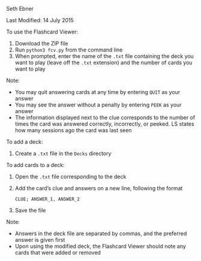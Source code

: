 Seth Ebner

Last Modified: 14 July 2015

To use the Flashcard Viewer:

1. Download the ZIP file
2. Run `python3 fcv.py` from the command line
3. When prompted, enter the name of the `.txt` file containing the deck you want to play (leave off the `.txt` extension) and the number of cards you want to play

Note:
- You may quit answering cards at any time by entering `QUIT` as your answer
- You may see the answer without a penalty by entering `PEEK` as your answer
- The information displayed next to the clue corresponds to the number of times the card was answered correctly, incorrectly, or peeked. LS states how many sessions ago the card was last seen

To add a deck:

1. Create a `.txt` file in the `Decks` directory

To add cards to a deck:

1. Open the `.txt` file corresponding to the deck
2. Add the card’s clue and answers on a new line, following the format

	`CLUE; ANSWER_1, ANSWER_2`

3. Save the file

Note:
- Answers in the deck file are separated by commas, and the preferred answer is given first
- Upon using the modified deck, the Flashcard Viewer should note any cards that were added or removed
